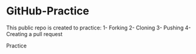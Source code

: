 # GitHub-Practice

This public repo is created to practice:
1- Forking
2- Cloning
3- Pushing
4- Creating a pull request


Practice
